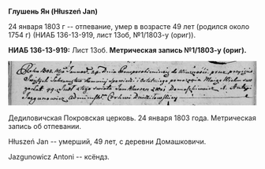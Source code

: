 **Глушень Ян (Hłuszeń Jan)**

24 января 1803 г -- отпевание, умер в возрасте 49 лет (родился около
1754 г) (НИАБ 136-13-919, лист 13об, №1/1803-у (ориг)).

**НИАБ 136-13-919:** Лист 13об. **Метрическая запись №1/1803-у (ориг).**

![](./media/9208cc14424fa70c9e8c4cb7e24d23e48cff514f.png)

Дедиловичская Покровская церковь. 24 января 1803 года. Метрическая
запись об отпевании.

Hłuszeń Jan -- умерший, 49 лет, с деревни Домашковичи.

Jazgunowicz Antoni -- ксёндз.
